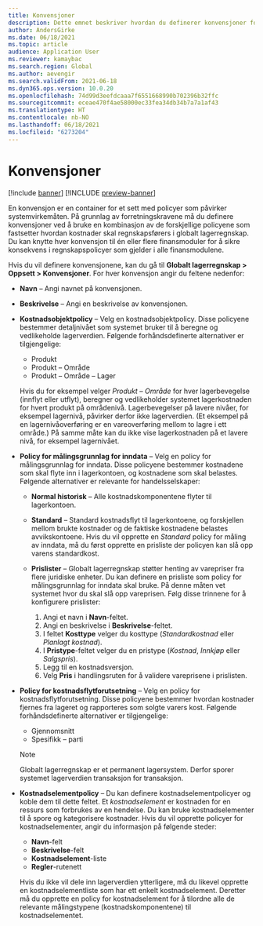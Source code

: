 ```yaml
---
title: Konvensjoner
description: Dette emnet beskriver hvordan du definerer konvensjoner for å fastsette hvordan kostnader skal beregnes i Globalt lagerregnskap.
author: AndersGirke
ms.date: 06/18/2021
ms.topic: article
audience: Application User
ms.reviewer: kamaybac
ms.search.region: Global
ms.author: aevengir
ms.search.validFrom: 2021-06-18
ms.dyn365.ops.version: 10.0.20
ms.openlocfilehash: 74d99d3eefdcaaa7f6551668990b702396b32ffc
ms.sourcegitcommit: eceae470f4ae58000ec33fea34db34b7a7a1af43
ms.translationtype: HT
ms.contentlocale: nb-NO
ms.lasthandoff: 06/18/2021
ms.locfileid: "6273204"
---
```

# <a name="conventions"></a>Konvensjoner

[!include [banner](../includes/banner.md)]
[!INCLUDE [preview-banner](../includes/preview-banner.md)]

En konvensjon er en container for et sett med policyer som påvirker systemvirkemåten. På grunnlag av forretningskravene må du definere konvensjoner ved å bruke en kombinasjon av de forskjellige policyene som fastsetter hvordan kostnader skal regnskapsførers i globalt lagerregnskap. Du kan knytte hver konvensjon til én eller flere finansmoduler for å sikre konsekvens i regnskapspolicyer som gjelder i alle finansmodulene.

Hvis du vil definere konvensjonene, kan du gå til **Globalt lagerregnskap \> Oppsett \> Konvensjoner**. For hver konvensjon angir du feltene nedenfor:

- **Navn** – Angi navnet på konvensjonen.
- **Beskrivelse** – Angi en beskrivelse av konvensjonen.
- **Kostnadsobjektpolicy** – Velg en kostnadsobjektpolicy. Disse policyene bestemmer detaljnivået som systemet bruker til å beregne og vedlikeholde lagerverdien. Følgende forhåndsdefinerte alternativer er tilgjengelige:

    - Produkt
    - Produkt – Område
    - Produkt – Område – Lager

    Hvis du for eksempel velger *Produkt – Område* for hver lagerbevegelse (innflyt eller utflyt), beregner og vedlikeholder systemet lagerkostnaden for hvert produkt på områdenivå. Lagerbevegelser på lavere nivåer, for eksempel lagernivå, påvirker derfor ikke lagerverdien. (Et eksempel på en lagernivåoverføring er en vareoverføring mellom to lagre i ett område.) På samme måte kan du ikke vise lagerkostnaden på et lavere nivå, for eksempel lagernivået.

- **Policy for målingsgrunnlag for inndata** – Velg en policy for målingsgrunnlag for inndata. Disse policyene bestemmer kostnadene som skal flyte inn i lagerkontoen, og kostnadene som skal belastes. Følgende alternativer er relevante for handelsselskaper:

    - **Normal historisk** – Alle kostnadskomponentene flyter til lagerkontoen.
    - **Standard** – Standard kostnadsflyt til lagerkontoene, og forskjellen mellom brukte kostnader og de faktiske kostnadene belastes avvikskontoene. Hvis du vil opprette en *Standard* policy for måling av inndata, må du først opprette en prisliste der policyen kan slå opp varens standardkost.
    - **Prislister** – Globalt lagerregnskap støtter henting av varepriser fra flere juridiske enheter. Du kan definere en prisliste som policy for målingsgrunnlag for inndata skal bruke. På denne måten vet systemet hvor du skal slå opp vareprisen. Følg disse trinnene for å konfigurere prislister:

        1. Angi et navn i **Navn**-feltet.
        1. Angi en beskrivelse i **Beskrivelse**-feltet.
        1. I feltet **Kosttype** velger du kosttype (*Standardkostnad* eller *Planlagt kostnad*).
        1. I **Pristype**-feltet velger du en pristype (*Kostnad*, *Innkjøp* eller *Salgspris*).
        1. Legg til en kostnadsversjon.
        1. Velg **Pris** i handlingsruten for å validere vareprisene i prislisten.

- **Policy for kostnadsflytforutsetning** – Velg en policy for kostnadsflytforutsetning. Disse policyene bestemmer hvordan kostnader fjernes fra lageret og rapporteres som solgte varers kost. Følgende forhåndsdefinerte alternativer er tilgjengelige:

    - Gjennomsnitt
    - Spesifikk – parti

    > [!NOTE]
    > Globalt lagerregnskap er et permanent lagersystem. Derfor sporer systemet lagerverdien transaksjon for transaksjon.

- **Kostnadselementpolicy** – Du kan definere kostnadselementpolicyer og koble dem til dette feltet. Et *kostnadselement* er kostnaden for en ressurs som forbrukes av en hendelse. Du kan bruke kostnadselementer til å spore og kategorisere kostnader. Hvis du vil opprette policyer for kostnadselementer, angir du informasjon på følgende steder:

    - **Navn**-felt
    - **Beskrivelse**-felt
    - **Kostnadselement**-liste
    - **Regler**-rutenett

    Hvis du ikke vil dele inn lagerverdien ytterligere, må du likevel opprette en kostnadselementliste som har ett enkelt kostnadselement. Deretter må du opprette en policy for kostnadselement for å tilordne alle de relevante målingstypene (kostnadskomponentene) til kostnadselementet.
